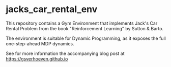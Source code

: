 # jacks_car_rental_env

This repository contains a Gym Environment that implements Jack's Car Rental Problem from the book "Reinforcement Learning" by Sutton & Barto.

The environment is suitable for Dynamic Programming, as it exposes the full one-step-ahead MDP dynamics.

See for more information the accompanying blog post at https://gsverhoeven.github.io


